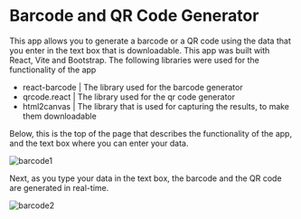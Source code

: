 # Barcode and QR Code Generator

This app allows you to generate a barcode or a QR code using the data that you enter in the text box that is downloadable. This app was built with React, Vite and Bootstrap. The following libraries were used for the functionality of the app

- react-barcode | The library used for the barcode generator
- qrcode.react | The library used for the qr code generator
- html2canvas | The library that is used for capturing the results, to make them downloadable

Below, this is the top of the page that describes the functionality of the app, and the text box where you can enter your data.



![barcode1](https://github.com/dvasquez08/barcode-generator/assets/99619761/2a0a93cf-4abe-48f5-8435-33eb39e9fb21)



Next, as you type your data in the text box, the barcode and the QR code are generated in real-time.



![barcode2](https://github.com/dvasquez08/barcode-generator/assets/99619761/59094b05-2069-4e2b-a64f-a477ffd5b59a)


